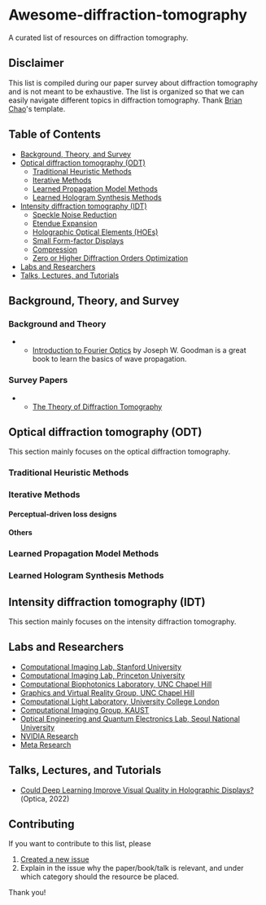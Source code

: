 # Awesome-diffraction-tomography

A curated list of resources on diffraction tomography.

## Disclaimer

This list is compiled during our paper survey about diffraction tomography and is not meant to be exhaustive. The list is organized so that we can easily navigate different topics in diffraction tomography.
Thank [Brian Chao](https://github.com/bchao1)'s template.

## Table of Contents
- [Background, Theory, and Survey](#background-theory-and-survey)
- [Optical diffraction tomography (ODT)](#optical-diffraction-tomography-odt)
    - [Traditional Heuristic Methods](#traditional-heuristic-methods)
    - [Iterative Methods](#iterative-methods)
    - [Learned Propagation Model Methods](#learned-propagation-model-methods)
    - [Learned Hologram Synthesis Methods](#learned-hologram-synthesis-methods)
- [Intensity diffraction tomography (IDT)](#intensity-diffraction-tomography-idt)
    - [Speckle Noise Reduction](#speckle-noise-reduction)
    - [Etendue Expansion](#etendue-expansion)
    - [Holographic Optical Elements (HOEs)](#holographic-optical-elements-hoes)
    - [Small Form-factor Displays](#small-form-factor-displays)
    - [Compression](#compression)
    - [Zero or Higher Diffraction Orders Optimization](#zero-or-high-diffraction-orders-optimization)
- [Labs and Researchers](#labs-and-researchers)
- [Talks, Lectures, and Tutorials](#talks-lectures-and-tutorials)

## Background, Theory, and Survey
### Background and Theory
- - [Introduction to Fourier Optics](https://books.google.com.tw/books/about/Introduction_to_Fourier_Optics.html?id=QllRAAAAMAAJ&redir_esc=y) by Joseph W. Goodman is a great book to learn the basics of wave propagation.


### Survey Papers
- - [The Theory of Diffraction Tomography](https://arxiv.org/pdf/1507.00466) 
## Optical diffraction tomography (ODT)

This section mainly focuses on the optical diffraction tomography.

### Traditional Heuristic Methods

### Iterative Methods

#### Perceptual-driven loss designs

#### Others

### Learned Propagation Model Methods

### Learned Hologram Synthesis Methods

## Intensity diffraction tomography (IDT)
This section mainly focuses on the intensity diffraction tomography.



## Labs and Researchers
- [Computational Imaging Lab, Stanford University](https://www.computationalimaging.org)
- [Computational Imaging Lab, Princeton University](https://light.princeton.edu)
- [Computational Biophotonics Laboratory, UNC Chapel Hill](http://www.nicolaspegard.com/index.php)
- [Graphics and Virtual Reality Group, UNC Chapel Hill](https://telepresence.web.unc.edu)
- [Computational Light Laboratory, University College London](https://complightlab.com)
- [Computational Imaging Group, KAUST](https://vccimaging.org/publications.html)
- [Optical Engineering and Quantum Electronics Lab, Seoul National University](http://oeqelab.snu.ac.kr)
- [NVIDIA Research](https://www.nvidia.com/en-us/research/)
- [Meta Research](https://research.facebook.com)

## Talks, Lectures, and Tutorials
- [Could Deep Learning Improve Visual Quality in Holographic Displays?](https://www.youtube.com/watch?v=lbgRke4H_HA)(Optica, 2022)

## Contributing
If you want to contribute to this list, please 
1. [Created a new issue](https://github.com/willytrek/Awesome-diffraction-tomography/issues)
2. Explain in the issue why the paper/book/talk is relevant, and under which category should the resource be placed.
   
Thank you!
